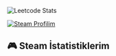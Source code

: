 ![Leetcode Stats](https://leetcard.jacoblin.cool/taylan147701)

[![Steam Profilim](https://img.shields.io/badge/Steam-Profilim-%23000000?style=for-the-badge&logo=steam)](https://steamcommunity.com/id/taylan1477)
## 🎮 Steam İstatistiklerim
